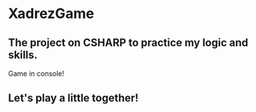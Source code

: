 # XadrezGame
## The project on CSHARP to practice my logic and skills.
Game in console!

## Let's play a little together!
